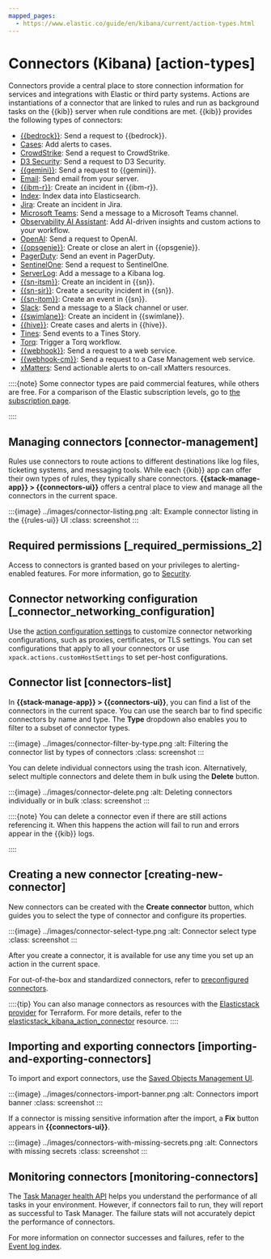 ```yaml
---
mapped_pages:
  - https://www.elastic.co/guide/en/kibana/current/action-types.html
---
```


# Connectors (Kibana) [action-types]

Connectors provide a central place to store connection information for services and integrations with Elastic or third party systems. Actions are instantiations of a connector that are linked to rules and run as background tasks on the {{kib}} server when rule conditions are met. {{kib}} provides the following types of connectors:

* [{{bedrock}}](/reference/connectors-kibana/bedrock-action-type.md): Send a request to {{bedrock}}.
* [Cases](/reference/connectors-kibana/cases-action-type.md): Add alerts to cases.
* [CrowdStrike](/reference/connectors-kibana/crowdstrike-action-type.md): Send a request to CrowdStrike.
* [D3 Security](/reference/connectors-kibana/d3security-action-type.md): Send a request to D3 Security.
* [{{gemini}}](/reference/connectors-kibana/gemini-action-type.md): Send a request to {{gemini}}.
* [Email](/reference/connectors-kibana/email-action-type.md): Send email from your server.
* [{{ibm-r}}](/reference/connectors-kibana/resilient-action-type.md): Create an incident in {{ibm-r}}.
* [Index](/reference/connectors-kibana/index-action-type.md): Index data into Elasticsearch.
* [Jira](/reference/connectors-kibana/jira-action-type.md): Create an incident in Jira.
* [Microsoft Teams](/reference/connectors-kibana/teams-action-type.md): Send a message to a Microsoft Teams channel.
* [Observability AI Assistant](/reference/connectors-kibana/obs-ai-assistant-action-type.md): Add AI-driven insights and custom actions to your workflow.
* [OpenAI](/reference/connectors-kibana/openai-action-type.md): Send a request to OpenAI.
* [{{opsgenie}}](/reference/connectors-kibana/opsgenie-action-type.md): Create or close an alert in {{opsgenie}}.
* [PagerDuty](/reference/connectors-kibana/pagerduty-action-type.md): Send an event in PagerDuty.
* [SentinelOne](/reference/connectors-kibana/sentinelone-action-type.md): Send a request to SentinelOne.
* [ServerLog](/reference/connectors-kibana/server-log-action-type.md): Add a message to a Kibana log.
* [{{sn-itsm}}](/reference/connectors-kibana/servicenow-action-type.md): Create an incident in {{sn}}.
* [{{sn-sir}}](/reference/connectors-kibana/servicenow-sir-action-type.md): Create a security incident in {{sn}}.
* [{{sn-itom}}](/reference/connectors-kibana/servicenow-itom-action-type.md): Create an event in {{sn}}.
* [Slack](/reference/connectors-kibana/slack-action-type.md): Send a message to a Slack channel or user.
* [{{swimlane}}](/reference/connectors-kibana/swimlane-action-type.md): Create an incident in {{swimlane}}.
* [{{hive}}](/reference/connectors-kibana/thehive-action-type.md): Create cases and alerts in {{hive}}.
* [Tines](/reference/connectors-kibana/tines-action-type.md): Send events to a Tines Story.
* [Torq](/reference/connectors-kibana/torq-action-type.md): Trigger a Torq workflow.
* [{{webhook}}](/reference/connectors-kibana/webhook-action-type.md): Send a request to a web service.
* [{{webhook-cm}}](/reference/connectors-kibana/cases-webhook-action-type.md): Send a request to a Case Management web service.
* [xMatters](/reference/connectors-kibana/xmatters-action-type.md): Send actionable alerts to on-call xMatters resources.

::::{note}
Some connector types are paid commercial features, while others are free. For a comparison of the Elastic subscription levels, go to [the subscription page](https://www.elastic.co/subscriptions).

::::



## Managing connectors [connector-management]

Rules use connectors to route actions to different destinations like log files, ticketing systems, and messaging tools. While each {{kib}} app can offer their own types of rules, they typically share connectors. **{{stack-manage-app}} > {{connectors-ui}}** offers a central place to view and manage all the connectors in the current space.

:::{image} ../images/connector-listing.png
:alt: Example connector listing in the {{rules-ui}} UI
:class: screenshot
:::


## Required permissions [_required_permissions_2]

Access to connectors is granted based on your privileges to alerting-enabled features. For more information, go to [Security](docs-content://explore-analyze/alerts-cases/alerts/alerting-setup.md#alerting-security).


## Connector networking configuration [_connector_networking_configuration]

Use the [action configuration settings](/reference/configuration-reference/alerting-settings.md#action-settings) to customize connector networking configurations, such as proxies, certificates, or TLS settings. You can set configurations that apply to all your connectors or use `xpack.actions.customHostSettings` to set per-host configurations.


## Connector list [connectors-list]

In **{{stack-manage-app}} > {{connectors-ui}}**, you can find a list of the connectors in the current space. You can use the search bar to find specific connectors by name and type. The **Type** dropdown also enables you to filter to a subset of connector types.

:::{image} ../images/connector-filter-by-type.png
:alt: Filtering the connector list by types of connectors
:class: screenshot
:::

You can delete individual connectors using the trash icon. Alternatively, select multiple connectors and delete them in bulk using the **Delete** button.

:::{image} ../images/connector-delete.png
:alt: Deleting connectors individually or in bulk
:class: screenshot
:::

::::{note}
You can delete a connector even if there are still actions referencing it. When this happens the action will fail to run and errors appear in the {{kib}} logs.

::::



## Creating a new connector [creating-new-connector]

New connectors can be created with the **Create connector** button, which guides you to select the type of connector and configure its properties.

:::{image} ../images/connector-select-type.png
:alt: Connector select type
:class: screenshot
:::

After you create a connector, it is available for use any time you set up an action in the current space.

For out-of-the-box and standardized connectors, refer to [preconfigured connectors](/reference/connectors-kibana/pre-configured-connectors.md).

::::{tip}
You can also manage connectors as resources with the [Elasticstack provider](https://registry.terraform.io/providers/elastic/elasticstack/latest) for Terraform. For more details, refer to the [elasticstack_kibana_action_connector](https://registry.terraform.io/providers/elastic/elasticstack/latest/docs/resources/kibana_action_connector) resource.
::::



## Importing and exporting connectors [importing-and-exporting-connectors]

To import and export connectors, use the [Saved Objects Management UI](docs-content://explore-analyze/find-and-organize/saved-objects.md).

:::{image} ../images/connectors-import-banner.png
:alt: Connectors import banner
:class: screenshot
:::

If a connector is missing sensitive information after the import, a **Fix** button appears in **{{connectors-ui}}**.

:::{image} ../images/connectors-with-missing-secrets.png
:alt: Connectors with missing secrets
:class: screenshot
:::


## Monitoring connectors [monitoring-connectors]

The [Task Manager health API](docs-content://deploy-manage/monitor/kibana-task-manager-health-monitoring.md) helps you understand the performance of all tasks in your environment. However, if connectors fail to run, they will report as successful to Task Manager. The failure stats will not accurately depict the performance of connectors.

For more information on connector successes and failures, refer to the [Event log index](docs-content://explore-analyze/alerts-cases/alerts/event-log-index.md).
